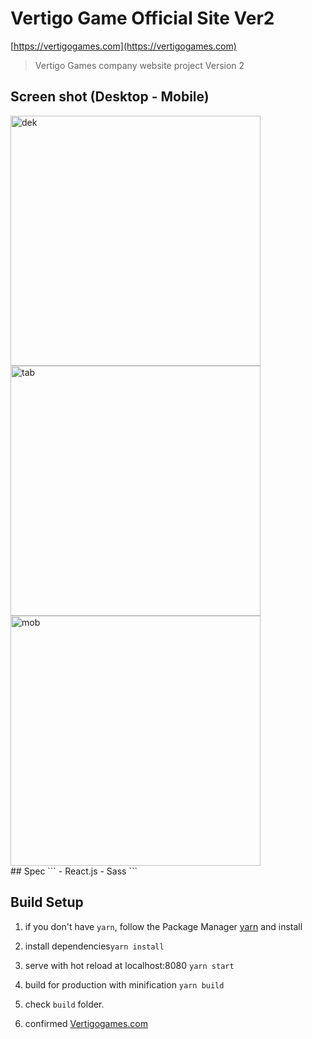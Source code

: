 # Vertigo Game Official Site Ver2
[https://vertigogames.com](https://vertigogames.com)
> Vertigo Games company website project Version 2

## Screen shot (Desktop - Mobile)
<div>
<img width="400" alt="dek" src="https://user-images.githubusercontent.com/11290676/93525347-bfac5780-f8ea-11ea-99b8-35cbac65d0c0.png">
<img width="400" alt="tab" src="https://user-images.githubusercontent.com/11290676/93525366-c63acf00-f8ea-11ea-9900-a865d948f716.png">
<img width="400" alt="mob" src="https://user-images.githubusercontent.com/11290676/93525372-c89d2900-f8ea-11ea-8cea-c7231de89cf3.png">
</div>
## Spec
```
- React.js
- Sass
```


## Build Setup
1. if you don't have ```yarn```, follow the Package Manager [yarn](https://yarnpkg.com/getting-started/install) and install

2. install dependencies```yarn install``` 
  
3. serve with hot reload at localhost:8080 ```yarn start``` 
  
4. build for production with minification ```yarn build``` 
  
5. check ```build``` folder.
  
6. confirmed [Vertigogames.com](vertigogames.com)

